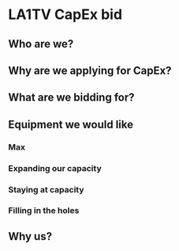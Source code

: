 # LA1TV CapEx bid
## Who are we?
## Why are we applying for CapEx?
## What are we bidding for?
## Equipment we would like
### Max
### Expanding our capacity
### Staying at capacity
### Filling in the holes
## Why us?